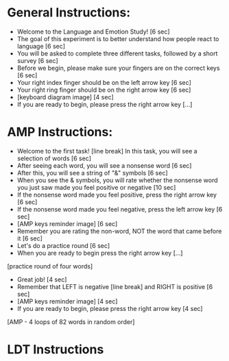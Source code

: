 # General Instructions:
- Welcome to the Language and Emotion Study! [6 sec]
- The goal of this experiment is to better understand how people react to language [6 sec]
- You will be asked to complete three different tasks, followed by a short survey [6 sec]
- Before we begin, please make sure your fingers are on the correct keys [6 sec]
- Your right index finger should be on the left arrow key [6 sec]
- Your right ring finger should be on the right arrow key [6 sec]
- [keyboard diagram image] [4 sec]
- If you are ready to begin, please press the right arrow key [...]

# AMP Instructions:
- Welcome to the first task! [line break] In this task, you will see a selection of words [6 sec]
- After seeing each word, you will see a nonsense word [6 sec]
- After this, you will see a string of "&" symbols [6 sec]
- When you see the & symbols, you will rate whether the nonsense word you just saw made you feel positive or negative [10 sec]
- If the nonsense word made you feel positive, press the right arrow key [6 sec]
- If the nonsense word made you feel negative, press the left arrow key [6 sec]
- [AMP keys reminder image] [6 sec]
- Remember you are rating the non-word, NOT the word that came before it [6 sec]
- Let's do a practice round [6 sec]
- When you are ready to begin press the right arrow key [...]

[practice round of four words]

- Great job! [4 sec]
- Remember that LEFT is negative [line break] and RIGHT is positive [6 sec]
- [AMP keys reminder image] [4 sec]
- If you are ready to begin, please press the right arrow key [4 sec]

[AMP - 4 loops of 82 words in random order]

# LDT Instructions
